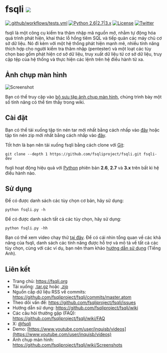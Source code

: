 # fsqli ![](https://i.imgur.com/fe85aVR.png)

[![.github/workflows/tests.yml](https://github.com/fsqliproject/fsqli/actions/workflows/tests.yml/badge.svg)](https://github.com/fsqliproject/fsqli/actions/workflows/tests.yml) [![Python 2.6|2.7|3.x](https://img.shields.io/badge/python-2.6|2.7|3.x-yellow.svg)](https://www.python.org/) [![License](https://img.shields.io/badge/license-GPLv2-red.svg)](https://raw.githubusercontent.com/fsqliproject/fsqli/master/LICENSE) [![Twitter](https://img.shields.io/badge/twitter-@fsqli-blue.svg)](https://twitter.com/fsqli)

fsqli là một công cụ kiểm tra thâm nhập mã nguồn mở, nhằm tự động hóa quá trình phát hiện, khai thác lỗ hổng tiêm SQL và tiếp quản các máy chủ cơ sở dữ liệu. Nó đi kèm với
một hệ thống phát hiện mạnh mẽ, nhiều tính năng thích hợp cho người kiểm tra thâm nhập (pentester) và một loạt các tùy chọn bao gồm phát hiện cơ sở dữ liệu, truy xuất dữ liệu từ cơ sở dữ liệu, truy cập tệp của hệ thống và thực hiện các lệnh trên hệ điều hành từ xa.

## Ảnh chụp màn hình

![Screenshot](https://raw.github.com/wiki/fsqliproject/fsqli/images/fsqli_screenshot.png)

Bạn có thể truy cập vào [bộ sưu tập ảnh chụp màn hình](https://github.com/fsqliproject/fsqli/wiki/Screenshots), chúng trình bày một số tính năng có thể tìm thấy trong wiki.

## Cài đặt

Bạn có thể tải xuống tập tin nén tar mới nhất bằng cách nhấp vào [đây](https://github.com/fsqliproject/fsqli/tarball/master) hoặc tập tin nén zip mới nhất bằng cách nhấp vào [đây](https://github.com/fsqliproject/fsqli/zipball/master).

Tốt hơn là bạn nên tải xuống fsqli bằng cách clone với [Git](https://github.com/fsqliproject/fsqli):

    git clone --depth 1 https://github.com/fsqliproject/fsqli.git fsqli-dev

fsqli hoạt động hiệu quả với [Python](https://www.python.org/download/) phiên bản **2.6**, **2.7** và **3.x** trên bất kì hệ điều hành nào.

## Sử dụng

Để có được danh sách các tùy chọn cơ bản, hãy sử dụng:

    python fsqli.py -h

Để có được danh sách tất cả các tùy chọn, hãy sử dụng:

    python fsqli.py -hh

Bạn có thể xem video chạy thử [tại đây](https://asciinema.org/a/46601).
Để có cái nhìn tổng quan về các khả năng của fsqli, danh sách các tính năng được hỗ trợ và mô tả về tất cả các tùy chọn, cùng với các ví dụ, bạn nên tham khảo [hướng dẫn sử dụng](https://github.com/fsqliproject/fsqli/wiki/Usage) (Tiếng Anh).

## Liên kết

- Trang chủ: https://fsqli.org
- Tải xuống: [.tar.gz](https://github.com/fsqliproject/fsqli/tarball/master) hoặc [.zip](https://github.com/fsqliproject/fsqli/zipball/master)
- Nguồn cấp dữ liệu RSS về commits: https://github.com/fsqliproject/fsqli/commits/master.atom
- Theo dõi vấn đề: https://github.com/fsqliproject/fsqli/issues
- Hướng dẫn sử dụng: https://github.com/fsqliproject/fsqli/wiki
- Các câu hỏi thường gặp (FAQ): https://github.com/fsqliproject/fsqli/wiki/FAQ
- X: [@fsqli](https://twitter.com/fsqli)
- Demo: [https://www.youtube.com/user/inquisb/videos](https://www.youtube.com/user/inquisb/videos)
- Ảnh chụp màn hình: https://github.com/fsqliproject/fsqli/wiki/Screenshots
